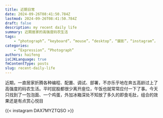 ```yaml
---
title: 近期日常
date: 2024-09-26T08:41:50.784Z
lastmod: 2024-09-26T08:41:50.784Z
draft: false
description: my recent daily life
summary: 近期居家的高强度码农生活
tags:
    - “photograph”，“keyboard”，“mouse”，“desktop”，“摄影”，“instagram”，“日常生活”
categories:
    - “Expression”，“Photograph”
authors: haifeng
isCJKLanguage: true
fmContentType: posts
slug: recent-daily-life
---
```


近期，一直居家折腾各种编程、配置、调试、部署，不亦乐乎地在奔五高龄过上了高强度的码农生活。平时屁股都很少离开座位，午饭也就常常应付一下了事。今天只找到了一包泡面、一个鸡蛋，外加冰箱深处不知放了多久的即食毛肚，组合的效果还是有点赏心悦目

{{< instagram DAX7MYZTQSO >}}

